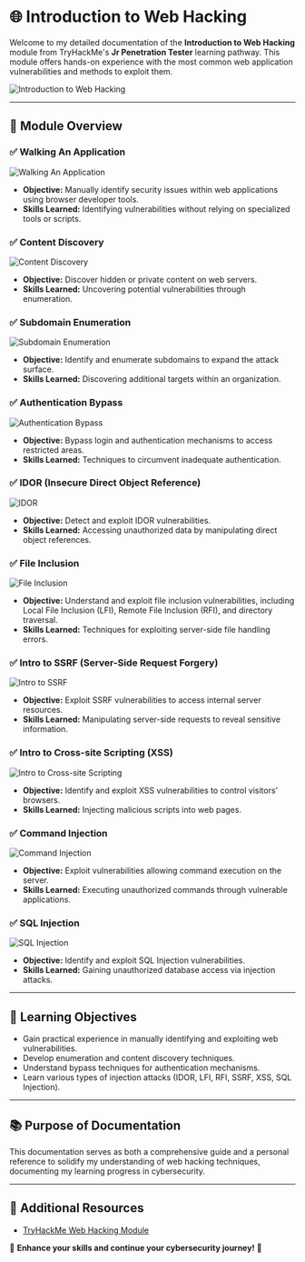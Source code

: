 # 🌐 Introduction to Web Hacking

Welcome to my detailed documentation of the **Introduction to Web Hacking** module from TryHackMe's **Jr Penetration Tester** learning pathway. This module offers hands-on experience with the most common web application vulnerabilities and methods to exploit them.

![Introduction to Web Hacking](https://github.com/user-attachments/assets/9577d811-fa89-419b-ad43-a6e4e5a62183)

---

## 📌 Module Overview

### ✅ Walking An Application

![Walking An Application](https://github.com/user-attachments/assets/cc910a75-342a-44df-852e-445ef1877442)

* **Objective:** Manually identify security issues within web applications using browser developer tools.
* **Skills Learned:** Identifying vulnerabilities without relying on specialized tools or scripts.

### ✅ Content Discovery

![Content Discovery](https://github.com/user-attachments/assets/c885c84c-de38-4d01-874a-a02f7cdf736e)

* **Objective:** Discover hidden or private content on web servers.
* **Skills Learned:** Uncovering potential vulnerabilities through enumeration.

### ✅ Subdomain Enumeration

![Subdomain Enumeration](https://github.com/user-attachments/assets/97f14549-d0b6-415a-96c9-fa554cfb99ee)

* **Objective:** Identify and enumerate subdomains to expand the attack surface.
* **Skills Learned:** Discovering additional targets within an organization.

### ✅ Authentication Bypass

![Authentication Bypass](https://github.com/user-attachments/assets/1d8a4635-8aca-4be4-bc40-f0ee78f5a29c)

* **Objective:** Bypass login and authentication mechanisms to access restricted areas.
* **Skills Learned:** Techniques to circumvent inadequate authentication.

### ✅ IDOR (Insecure Direct Object Reference)

![IDOR](https://github.com/user-attachments/assets/3230c678-4eed-4c8c-81f8-0666320b5ba5)

* **Objective:** Detect and exploit IDOR vulnerabilities.
* **Skills Learned:** Accessing unauthorized data by manipulating direct object references.

### ✅ File Inclusion

![File Inclusion](https://github.com/user-attachments/assets/7bcf9d66-e548-43c3-ae67-47059010e833)

* **Objective:** Understand and exploit file inclusion vulnerabilities, including Local File Inclusion (LFI), Remote File Inclusion (RFI), and directory traversal.
* **Skills Learned:** Techniques for exploiting server-side file handling errors.

### ✅ Intro to SSRF (Server-Side Request Forgery)

![Intro to SSRF](https://github.com/user-attachments/assets/476d1ca4-b646-4930-bc44-a11e2f6e037f)

* **Objective:** Exploit SSRF vulnerabilities to access internal server resources.
* **Skills Learned:** Manipulating server-side requests to reveal sensitive information.

### ✅ Intro to Cross-site Scripting (XSS)

![Intro to Cross-site Scripting](https://github.com/user-attachments/assets/365351d3-a994-4d53-b242-02fde56bbbc3)

* **Objective:** Identify and exploit XSS vulnerabilities to control visitors' browsers.
* **Skills Learned:** Injecting malicious scripts into web pages.

### ✅ Command Injection

![Command Injection](https://github.com/user-attachments/assets/bebe5bc3-83cd-4b25-a861-804ef8704e32)

* **Objective:** Exploit vulnerabilities allowing command execution on the server.
* **Skills Learned:** Executing unauthorized commands through vulnerable applications.

### ✅ SQL Injection

![SQL Injection](https://github.com/user-attachments/assets/bf78fc82-c2a8-4c46-8280-31ec719313d4)

* **Objective:** Identify and exploit SQL Injection vulnerabilities.
* **Skills Learned:** Gaining unauthorized database access via injection attacks.

---

## 🎯 Learning Objectives

* Gain practical experience in manually identifying and exploiting web vulnerabilities.
* Develop enumeration and content discovery techniques.
* Understand bypass techniques for authentication mechanisms.
* Learn various types of injection attacks (IDOR, LFI, RFI, SSRF, XSS, SQL Injection).

---

## 📚 Purpose of Documentation

This documentation serves as both a comprehensive guide and a personal reference to solidify my understanding of web hacking techniques, documenting my learning progress in cybersecurity.

---

## 🔗 Additional Resources

* [TryHackMe Web Hacking Module](https://tryhackme.com/path/outline/jrpenetrationtester)

🌟 **Enhance your skills and continue your cybersecurity journey!** 🌟

